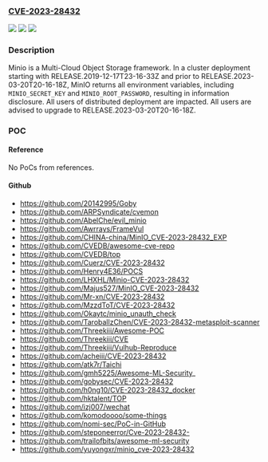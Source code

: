 ### [CVE-2023-28432](https://cve.mitre.org/cgi-bin/cvename.cgi?name=CVE-2023-28432)
![](https://img.shields.io/static/v1?label=Product&message=minio&color=blue)
![](https://img.shields.io/static/v1?label=Version&message=%3D%20%3E%3D%20RELEASE.2019-12-17T23-16-33Z%2C%20%3C%20RELEASE.2023-03-20T20-16-18Z%20&color=brighgreen)
![](https://img.shields.io/static/v1?label=Vulnerability&message=CWE-200%3A%20Exposure%20of%20Sensitive%20Information%20to%20an%20Unauthorized%20Actor&color=brighgreen)

### Description

Minio is a Multi-Cloud Object Storage framework. In a cluster deployment starting with RELEASE.2019-12-17T23-16-33Z and prior to RELEASE.2023-03-20T20-16-18Z, MinIO returns all environment variables, including `MINIO_SECRET_KEY` and `MINIO_ROOT_PASSWORD`, resulting in information disclosure. All users of distributed deployment are impacted. All users are advised to upgrade to RELEASE.2023-03-20T20-16-18Z.

### POC

#### Reference
No PoCs from references.

#### Github
- https://github.com/20142995/Goby
- https://github.com/ARPSyndicate/cvemon
- https://github.com/AbelChe/evil_minio
- https://github.com/Awrrays/FrameVul
- https://github.com/CHINA-china/MinIO_CVE-2023-28432_EXP
- https://github.com/CVEDB/awesome-cve-repo
- https://github.com/CVEDB/top
- https://github.com/Cuerz/CVE-2023-28432
- https://github.com/Henry4E36/POCS
- https://github.com/LHXHL/Minio-CVE-2023-28432
- https://github.com/Majus527/MinIO_CVE-2023-28432
- https://github.com/Mr-xn/CVE-2023-28432
- https://github.com/MzzdToT/CVE-2023-28432
- https://github.com/Okaytc/minio_unauth_check
- https://github.com/TaroballzChen/CVE-2023-28432-metasploit-scanner
- https://github.com/Threekiii/Awesome-POC
- https://github.com/Threekiii/CVE
- https://github.com/Threekiii/Vulhub-Reproduce
- https://github.com/acheiii/CVE-2023-28432
- https://github.com/atk7r/Taichi
- https://github.com/gmh5225/Awesome-ML-Security_
- https://github.com/gobysec/CVE-2023-28432
- https://github.com/h0ng10/CVE-2023-28432_docker
- https://github.com/hktalent/TOP
- https://github.com/izj007/wechat
- https://github.com/komodoooo/some-things
- https://github.com/nomi-sec/PoC-in-GitHub
- https://github.com/steponeerror/Cve-2023-28432-
- https://github.com/trailofbits/awesome-ml-security
- https://github.com/yuyongxr/minio_cve-2023-28432


